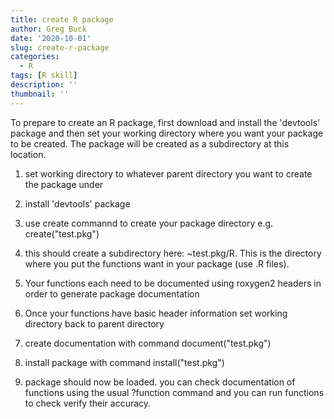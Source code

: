```yaml
---
title: create R package
author: Greg Buck
date: '2020-10-01'
slug: create-r-package
categories:
  - R
tags: [R skill]
description: ''
thumbnail: ''
---
```


To prepare to create an R package, first download and install the 'devtools' package and then set your working directory where you want your package to be created. The package will be created as a subdirectory at this location.


1) set working directory to whatever parent directory you want to create the package under

2) install 'devtools' package

3) use create commannd to create your package directory e.g. create("test.pkg")

4) this should create a subdirectory here: ~test.pkg/R. This is the directory where you put the functions want in your package (use .R files).

5) Your functions each need to be documented using roxygen2 headers in order to generate package documentation

6) Once your functions have basic header information set working directory back to parent directory 

7) create documentation with command document("test.pkg")

8) install package with command install("test.pkg")

9) package should now be loaded. you can check documentation of functions using the usual ?function command and you can run functions to check verify their accuracy.

